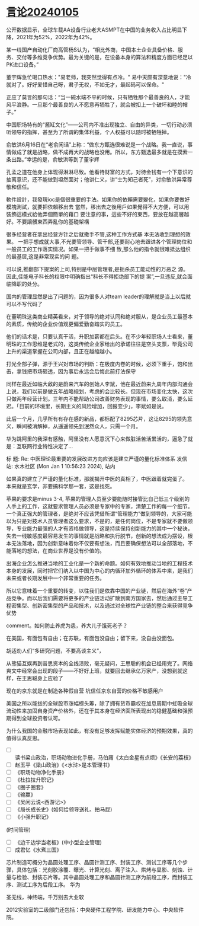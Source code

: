 # [言论20240105](https://github.com/cutepig123/gitblog/issues/57)

公开数据显示，全球车载AA设备行业老大ASMPT在中国的业务收入占比明显下降，2021年为52%，2022年为42%。

某一线国产自动化厂商高管杨S认为，“相比外商，中国本土企业具备价格、服务、交付等多维竞争优势。最为关键的是，在设备本身的算法和精度方面已经足以PK进口设备。”

董宇辉急忙喝口热水："易老师，我突然觉得有点冷。"
易中天颇有深意地说："冷就对了。好好爱惜自己呀，君子无权，不如无才，最起码可以保命。"

正应了莫言的那句话：“当一碗水端不平的时候，只有牺牲那个最善良的人，才能风平浪静。一旦那个最善良的人不愿意再牺牲了，就会被扣上一个破坏和睦的帽子。”

中国职场特有的“酱缸文化”——公司内不准出现独立、自由的异类，一切行动必须听领导的指挥，甚至为了所谓的集体利益，个人权益可以随时被牺牲掉。

俞敏洪6月16日在“老俞闲话”上称：“做东方甄选很难说是一个战略。我一直说，事情做成了就是战略，做不成再大的战略也没用。所以，东方甄选最多就是在摸索一条出路。”幸运的是，俞敏洪等到了董宇辉

孔孟之道在他身上体现得淋淋尽致。他看待财富的方式，对待金钱有一个下意识的抽离意识，还不能做到坦然面对；他讲仁义，讲“士为知己者死”，对俞敏洪异常尊敬和信任。

軟件設計，我發現ioc是個很重要的手法。如果你的依賴需要變化，如果你要做好模塊測試，就要把依賴移出去
當然，移出去之後用戶如果覺得不大方便，可以用裝飾這模式給他弄個簡單的藉口
要注意的事，這些不好的東西，要放在越高層越好。不要讓髒東西弄亂你的基礎架構

很多经营者在拿出经营方针之后就撒手不管,这种工作方式基 本无法收到理想的效果。
一把手想成就大事,不光要管领导、管干部,还要耐心地去跟进各个管理岗位和一般员工的工作落实情况。如果一把手做事不细 致,那么他的指令就很难抵达组织的最基层,这是非常现实的问 题。

可以说,推翻部下提案的上司,特别是中层管理者,是扼杀员工能动性的万恶之 源。
因此,佳能电子科长的权限中明确指出“科长不得拒绝部下的提 案”,一旦违反,就会面临降职的处分。

国内的管理显然是出了问题的，因为很多人对team leader的理解就是当上以后就可以不写代码了

在董明珠这类商业精英看来，对于领导的绝对认同和绝对服从，是企业员工最基本的素质，传统的企业价值观更偏爱勤奋踏实的员工。

他们的话术是，只要认真干活，升职加薪都在后头。在不少年轻职场人士看来，董明珠的工作思维是老式的，这类传统企业家给出的承诺往往是空头支票，毕竟公司上升的渠道掌握在公司内部，且正在越缩越小。

打光全部子弹，源于王兴对市场的判断：在极度内卷的时候，必须下重手，饱和出击，拿钱把市场砸透，因为事后永远会后悔此前打法保守

同样在最近如临大敌的是蔚来汽车的创始人李斌，他在最近蔚来九周年内部沟通会上说，我们以前是做五年战略规划，考虑的会比较长。但现在市场变化太快，这次只做两年经营计划。三年内不能帮助公司改善财务表现的事情，要么取消，要么延迟。「目前的环境里，长期主义的风险增加，回报变少」，李斌如是说。

此后一个月，几乎所有有存在感的新品，都标配了8295芯片，这让8295的领先意义，瞬间被消解掉，从遥遥领先到泯然众人，只需一个月。

华为跳阿里的我深有感触，阿里没有人愿意沉下心来做脏活苦活累活的，逼急了就是：互联网行业特性决定了…

标  题: Re: 中医理论最重要的发展改进方向应该是建立严谨的量化标准体系
发信站: 水木社区 (Mon Jan  1 10:56:23 2024), 站内

如果真的建立了严谨的量化标准，那就揭开中医的真相了，中医跟着就完蛋了。
本来就是玄学，非要搞科学那一套，这是找死。

苹果的要求是minus 3-4, 苹果的管理人员至少要能随时接管比自己低三个级别的人手上的工作，这就要求管理人员必须是专家中的专家，清楚工作的每一个细节。
一个真正强大的管理者，是绝对不应该凭借所谓“管理能力”做到领导的，大家可能以为只是对技术人员管理者这么要求，不是的，是任何岗位，不是专家就不要做领导，专业能力最强的人才有资格做领导，这是持续保持创新能力的其中一个秘诀，失去一线敏感度最容易发生的事情就是战略和执行脱节，创新的想法成为摆设，根本无法落地，因为创新意味着你不仅要有想法，而且要确保想法可以全部落地，不能落地的想法，在商业世界是没有价值的。

出海企业怎么推进当地的工业化是一个新的命题。如何有效地推动当地的工程技术本身的发展，同时把它们纳入以中国为中心的内循环加外循环的体系中来，是我们未来或者长期发展中一个非常重要的任务。

所以它意味着一个重要的转变，以往我们是依靠中国的产业链，然后在海外“卷”产品竞争。而以后我们需要将更多的产业链活动扩散到南方国家去，然后通过主导工程密集型、创新密集型的产品和技术，以及通过对全球性产业链的整合来获得竞争优势

comment。如何防止养虎为患，养大儿子饿死老子？

在美国，有面包有自由；在苏联，有面包没自由；留下来，没自由没面包。

胡适劝人们“多研究问题，不要高谈主义”，

从熊猫互娱再到普思资本的全线溃败，毫无疑问，王思聪的机会已经用完了。网络爽文中经常会出现的段子——不好好上班，就要回去继承亿万家产，没想到就这样，在王思聪身上应验了

现在的京东就是在制造各种假自营
坑信任京东自营的价格不敏感用户

美国之所以能拔的全球股市涨幅榜头筹，除了拥有货币霸权在加息周期中虹吸全球流动性来加固自身资产价格外，还在于其本身在经济面所表现出的稳健基础和强预期得到全球投资者认可。

为什么我国的金融市场表现如此，有没有足够发挥赋能实体经济的预期效果，真的值得认真反思。

* [ ] 读书梁山政治，职场动物进化手册，马伯庸《太白金星有点烦》《长安的荔枝》
* [ ] 赵玉平《梁山政治》《<水浒>是本管理书》
* [ ] 《职场动物净化手册》
* [ ] 《杜拉拉升职记》
* [ ] 《圈子圈套》
* [ ] 《输赢》
* [ ] 《吴闲云说<西游记>》
* [ ] 《局长成长史》(如何给领导送礼、拍马屁)
* [ ] 《小强升职记》

(时间管理)

* [ ] 《边干边学当老板》(中小型企业管理)
* [ ] 成君忆《水煮三国》

芯片制造可概分为晶圆处理工序、晶圆针测工序、封装工序、测试工序等几个步骤，具体包括：光刻胶涂覆、曝光、计算光刻、离子注入、烘烤与显影、刻蚀、计量与检验、封装芯片等。其中晶圆处理工序和晶圆针测工序为前段工序，而封装工序、测试工序为后段工序。
华为

圣无线，神终端，千万别去大业软

2012实验室的二级部门还包括：中央硬件工程学院、研发能力中心、中央软件院。

